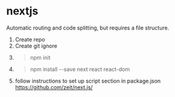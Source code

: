 # nextjs

Automatic routing and code splitting, but requires a file structure.

1. Create repo
2. Create git ignore
3. > npm init
4. > npm install --save next react react-dom
5. follow instructions to set up script section in package.json https://github.com/zeit/next.js/
